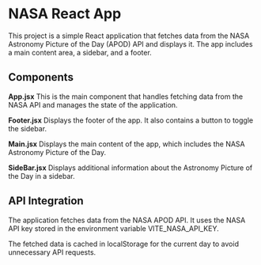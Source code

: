 # NASA React App

This project is a simple React application that fetches data from the NASA Astronomy Picture of the Day (APOD) API and displays it. The app includes a main content area, a sidebar, and a footer.

## Components

**App.jsx**
This is the main component that handles fetching data from the NASA API and manages the state of the application.

**Footer.jsx**
Displays the footer of the app. It also contains a button to toggle the sidebar.

**Main.jsx**
Displays the main content of the app, which includes the NASA Astronomy Picture of the Day.

**SideBar.jsx**
Displays additional information about the Astronomy Picture of the Day in a sidebar.

## API Integration

The application fetches data from the NASA APOD API. It uses the NASA API key stored in the environment variable VITE_NASA_API_KEY.

The fetched data is cached in localStorage for the current day to avoid unnecessary API requests.
